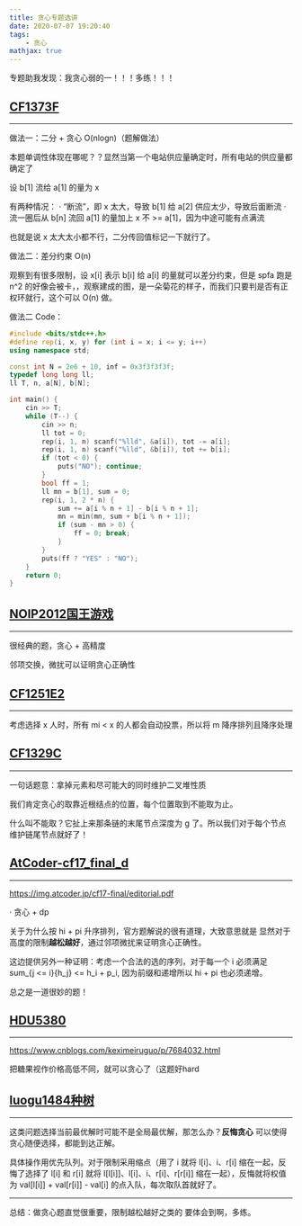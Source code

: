 ```yaml
---
title: 贪心专题选讲
date: 2020-07-07 19:20:40
tags: 
    - 贪心
mathjax: true
---
```


专题助我发现：我贪心弱的一！！！多练！！！

## [CF1373F](https://codeforces.com/problemset/problem/1373/F)
-----

做法一：二分 + 贪心 O(nlogn)（题解做法）

本题单调性体现在哪呢？？显然当第一个电站供应量确定时，所有电站的供应量都确定了

设 b[1] 流给 a[1] 的量为 x

有两种情况：
· “断流”，即 x 太大，导致 b[1] 给 a[2] 供应太少，导致后面断流
· 流一圈后从 b[n] 流回 a[1] 的量加上 x 不 >= a[1]，因为中途可能有点满流

也就是说 x 太大太小都不行，二分传回值标记一下就行了。

做法二：差分约束 O(n)

观察到有很多限制，设 x[i] 表示 b[i] 给 a[i] 的量就可以差分约束，但是 spfa 跑是 n^2 的好像会被卡，，观察建成的图，是一朵菊花的样子，而我们只要判是否有正权环就行，这个可以 O(n) 做。

做法二 Code：
``` c++
#include <bits/stdc++.h>
#define rep(i, x, y) for (int i = x; i <= y; i++)
using namespace std;

const int N = 2e6 + 10, inf = 0x3f3f3f3f;
typedef long long ll;
ll T, n, a[N], b[N];

int main() {
    cin >> T;
    while (T--) {
        cin >> n;
        ll tot = 0;
        rep(i, 1, n) scanf("%lld", &a[i]), tot -= a[i];
        rep(i, 1, n) scanf("%lld", &b[i]), tot += b[i];
        if (tot < 0) {
        	puts("NO"); continue;
		}
		bool ff = 1;
		ll mn = b[1], sum = 0;
		rep(i, 1, 2 * n) {
			sum += a[i % n + 1] - b[i % n + 1];
			mn = min(mn, sum + b[i % n + 1]);
			if (sum - mn > 0) {
				ff = 0; break;
			}
		}
        puts(ff ? "YES" : "NO");
    }
    return 0;
}
```

## [NOIP2012国王游戏](https://www.luogu.com.cn/problem/P1080)
-----

很经典的题，贪心 + 高精度

邻项交换，微扰可以证明贪心正确性

## [CF1251E2](https://codeforces.com/problemset/problem/1251/E2)
-----

考虑选择 x 人时，所有 mi < x 的人都会自动投票，所以将 m 降序排列且降序处理

## [CF1329C](https://codeforces.com/problemset/problem/1329/C)
-----

一句话题意：拿掉元素和尽可能大的同时维护二叉堆性质

我们肯定贪心的取靠近根结点的位置，每个位置取到不能取为止。

什么叫不能取？它扯上来那条链的末尾节点深度为 g 了。所以我们对于每个节点维护链尾节点就好了！

## [AtCoder-cf17_final_d](https://atcoder.jp/contests/cf17-final/tasks/cf17_final_d?lang=en)
-----

https://img.atcoder.jp/cf17-final/editorial.pdf

· 贪心 + dp

关于为什么按 hi + pi 升序排列，官方题解说的很有道理，大致意思就是 显然对于高度的限制**越松越好**，通过邻项微扰来证明贪心正确性。

这边提供另外一种证明：考虑一个合法的选的序列，对于每一个 i 必须满足 sum_{j <= i}{h_j} <= h_i + p_i,
因为前缀和递增所以 hi + pi 也必须递增。

总之是一道很妙的题！

## [HDU5380](https://vjudge.net/problem/HDU-5380)
-----

https://www.cnblogs.com/keximeiruguo/p/7684032.html

把糖果视作价格高低不同，就可以贪心了（这题好hard

## [luogu1484种树](https://www.luogu.com.cn/problem/P1484)
-----

这类问题选择当前最优解时可能不是全局最优解，那怎么办？**反悔贪心** 可以使得贪心随便选择，都能到达正解。

具体操作用优先队列。对于限制采用缩点（用了 i 就将 l[i]、i、r[i] 缩在一起，反悔了选择了 l[i] 和 r[i] 就将 l[l[i]]、l[i]、i、r[i]、r[r[i]] 缩在一起），反悔就将权值为 val[l[i]] + val[r[i]] - val[i] 的点入队，每次取队首就好了。

-----

总结：做贪心题直觉很重要，限制越松越好之类的 要体会到啊，多练。